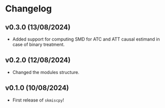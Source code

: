 # Changelog

## v0.3.0 (13/08/2024)

- Added support for computing SMD for ATC and ATT causal estimand in case of binary treatment.

## v0.2.0 (12/08/2024)

- Changed the modules structure.

## v0.1.0 (10/08/2024)

- First release of `skmiscpy`!